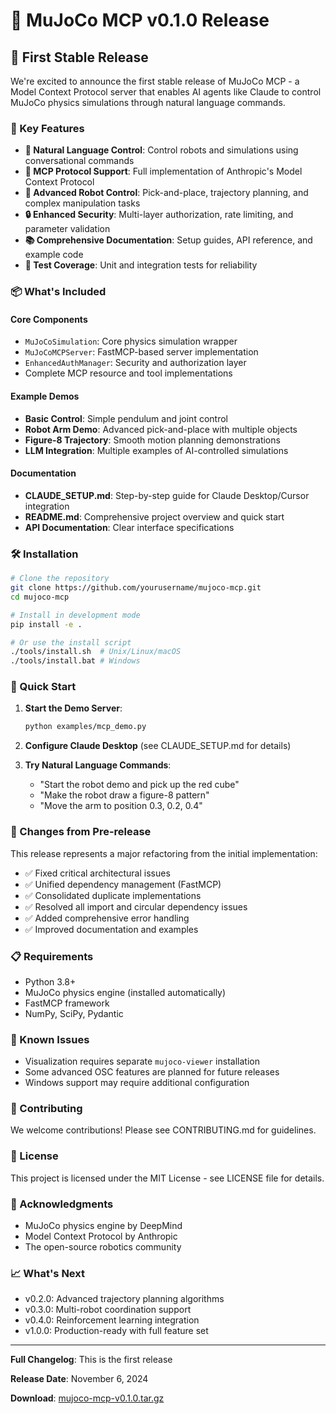 # 🚀 MuJoCo MCP v0.1.0 Release

## 🎉 First Stable Release

We're excited to announce the first stable release of MuJoCo MCP - a Model Context Protocol server that enables AI agents like Claude to control MuJoCo physics simulations through natural language commands.

### 🌟 Key Features

- **🤖 Natural Language Control**: Control robots and simulations using conversational commands
- **🔧 MCP Protocol Support**: Full implementation of Anthropic's Model Context Protocol
- **🎯 Advanced Robot Control**: Pick-and-place, trajectory planning, and complex manipulation tasks
- **🔒 Enhanced Security**: Multi-layer authorization, rate limiting, and parameter validation
- **📚 Comprehensive Documentation**: Setup guides, API reference, and example code
- **🧪 Test Coverage**: Unit and integration tests for reliability

### 📦 What's Included

#### Core Components
- `MuJoCoSimulation`: Core physics simulation wrapper
- `MuJoCoMCPServer`: FastMCP-based server implementation
- `EnhancedAuthManager`: Security and authorization layer
- Complete MCP resource and tool implementations

#### Example Demos
- **Basic Control**: Simple pendulum and joint control
- **Robot Arm Demo**: Advanced pick-and-place with multiple objects
- **Figure-8 Trajectory**: Smooth motion planning demonstrations
- **LLM Integration**: Multiple examples of AI-controlled simulations

#### Documentation
- **CLAUDE_SETUP.md**: Step-by-step guide for Claude Desktop/Cursor integration
- **README.md**: Comprehensive project overview and quick start
- **API Documentation**: Clear interface specifications

### 🛠️ Installation

```bash
# Clone the repository
git clone https://github.com/yourusername/mujoco-mcp.git
cd mujoco-mcp

# Install in development mode
pip install -e .

# Or use the install script
./tools/install.sh  # Unix/Linux/macOS
./tools/install.bat # Windows
```

### 🚀 Quick Start

1. **Start the Demo Server**:
   ```bash
   python examples/mcp_demo.py
   ```

2. **Configure Claude Desktop** (see CLAUDE_SETUP.md for details)

3. **Try Natural Language Commands**:
   - "Start the robot demo and pick up the red cube"
   - "Make the robot draw a figure-8 pattern"
   - "Move the arm to position 0.3, 0.2, 0.4"

### 🔄 Changes from Pre-release

This release represents a major refactoring from the initial implementation:

- ✅ Fixed critical architectural issues
- ✅ Unified dependency management (FastMCP)
- ✅ Consolidated duplicate implementations
- ✅ Resolved all import and circular dependency issues
- ✅ Added comprehensive error handling
- ✅ Improved documentation and examples

### 📋 Requirements

- Python 3.8+
- MuJoCo physics engine (installed automatically)
- FastMCP framework
- NumPy, SciPy, Pydantic

### 🐛 Known Issues

- Visualization requires separate `mujoco-viewer` installation
- Some advanced OSC features are planned for future releases
- Windows support may require additional configuration

### 🤝 Contributing

We welcome contributions! Please see CONTRIBUTING.md for guidelines.

### 📝 License

This project is licensed under the MIT License - see LICENSE file for details.

### 🙏 Acknowledgments

- MuJoCo physics engine by DeepMind
- Model Context Protocol by Anthropic
- The open-source robotics community

### 📈 What's Next

- v0.2.0: Advanced trajectory planning algorithms
- v0.3.0: Multi-robot coordination support
- v0.4.0: Reinforcement learning integration
- v1.0.0: Production-ready with full feature set

---

**Full Changelog**: This is the first release

**Release Date**: November 6, 2024

**Download**: [mujoco-mcp-v0.1.0.tar.gz](https://github.com/yourusername/mujoco-mcp/releases/download/v0.1.0/mujoco-mcp-v0.1.0.tar.gz)
